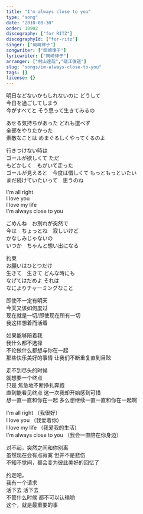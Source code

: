 ```yaml
---
title: "I'm always close to you"
type: "song"
date: "2010-08-30"
order: 10902
discography: ["for RITZ"]
discographyId: ["for-ritz"]
singer: ["岡崎律子"]
songwriter: ["岡崎律子"]
lyricwriter: ["岡崎律子"]
arranger: ["村山達哉","礒江俊道"]
slug: "songs/im-always-close-to-you"
tags: []
license: {}
---
```


明日などないかもしれないのに どうして　  
今日を過ごしてしまう   
今がすべてと そう思って生きてみるの  
  
あせる気持ちがあった どれも選べず　  
全部をやりたかった   
素敵なことは めまぐるしくやってくるのよ   
  
行きつけない時は　  
ゴールが欲しくて ただ　  
もどかしく　もがいて走った  
ゴールが見えると　今度は惜しくて もっともっといたい   
まだ続けていたいって　思うのね   
  
I'm all right  
I love you   
I love my life   
I'm always close to you   
  
ごめんね　お別れが突然で   
今は　ちょっとね　寂しいけど   
かなしみじゃないの   
いつか　ちゃんと想い出になる   
  
約束　  
お願いはひとつだけ   
生きて　生きて どんな時にも　  
なげてはだめよ それは　  
なによりチャ一ミングなこと   
  
  <!-- 翻译 -->

即使不一定有明天   
今天又该如何度过   
现在就是一切/即使现在所有一切   
我这样想着而活着  
  
如果能够陪着我   
我什么都不选择   
不论做什么都想与你在一起   
那些快乐美好的事情 让我们不断重复直到目眩   
  
走不到尽头的时候   
就想要一个终点   
只是 焦急地不断挣扎奔跑   
直到能看见终点 这一次我却开始感到可惜   
想一直一直和你在一起 多么想继续一直一直和你在一起啊   
  
I'm all right （我很好）   
I love you （我爱着你）   
I love my life （我爱我的生活）   
I'm always close to you （我会一直陪在你身边）  
  
对不起，突然之间和你别离   
虽然现在会有点寂寞 但并不是悲伤   
不知不觉间，都会变为彼此美好的回忆了   
  
约定吧，  
我有一个请求   
活下去 活下去   
不管什么时候 都不可以认输哟   
这个，就是最重要的事
